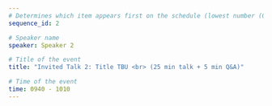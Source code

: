 ```yaml
---
# Determines which item appears first on the schedule (lowest number (0) appears first)
sequence_id: 2

# Speaker name
speaker: Speaker 2

# Title of the event
title: "Invited Talk 2: Title TBU <br> (25 min talk + 5 min Q&A)"

# Time of the event
time: 0940 - 1010
---
```

